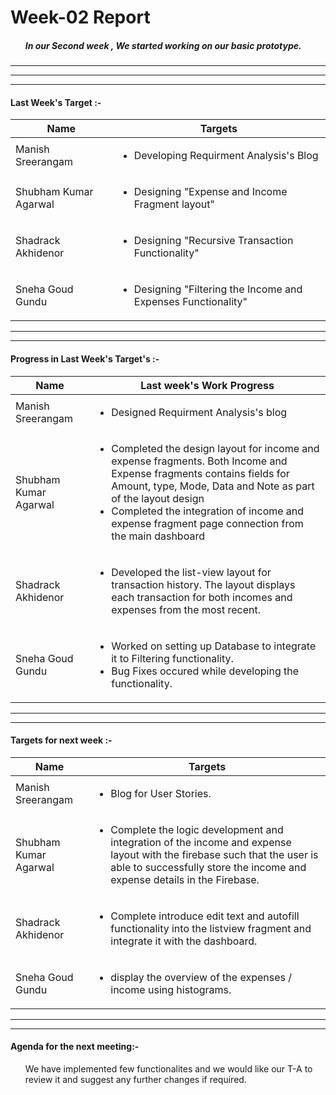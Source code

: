 # Week-02 Report 
<!-- Summary   -->
##### <ol><p> In our Second week , We started working on our basic prototype. 
<p></ol>

---
---

<!-- Table for Next week week   -->
---
#### Last Week's Target :- 
| Name     | Targets       |
| -------- | -------------- |
| Manish Sreerangam | <ul><li> Developing Requirment Analysis's Blog </li><ul> |
| Shubham Kumar Agarwal | <ul><li> Designing "Expense and Income Fragment layout"</li><ul> |
| Shadrack Akhidenor| <ul><li> Designing "Recursive Transaction Functionality"</li><ul> |
| Sneha Goud Gundu | <ul><li>  Designing  "Filtering the  Income and Expenses Functionality"</li><ul> |
---
---
#### Progress in Last Week's Target's  :- 
| Name     | Last week's Work Progress  |
| -------- | -------------- |
| Manish Sreerangam | <ul><li> Designed Requirment Analysis's blog </li><ul> |
| Shubham Kumar Agarwal | <ul><li>  Completed the design layout for income and expense fragments. Both Income and Expense fragments contains fields for Amount, type, Mode, Data and Note as part of the layout design</li><li> Completed the integration of income and expense fragment page connection from the main dashboard</li><ul> |
| Shadrack Akhidenor| <ul><li>  Developed the list-view layout for transaction history. The layout displays each transaction for both incomes and expenses from the most recent.</li><ul> |
| Sneha Goud Gundu | <ul><li> Worked on setting up Database to integrate it to Filtering functionality. </li> <li> Bug Fixes occured while developing the functionality.   </li><ul> |
---
---
#### Targets for next week :- 
| Name     | Targets     |
| -------- | -------------- |
| Manish Sreerangam | <ul><li> Blog for User Stories. </li><ul> |
| Shubham Kumar Agarwal | <ul><li> Complete the logic development and integration of the income and expense layout with the firebase such that the user is able to successfully store the income and expense details in the Firebase.</li><ul> |
| Shadrack Akhidenor| <ul><li> Complete introduce edit text and autofill functionality into the listview fragment and integrate it with the dashboard.</li><ul> |
| Sneha Goud Gundu | <ul><li>display the overview of the expenses / income using histograms.</li><ul> |
---
---
#### Agenda for the next meeting:- 
<ol><p> We have implemented few functionalites  and we would like our T-A to review it and suggest any further changes if required.  </p></ol>

